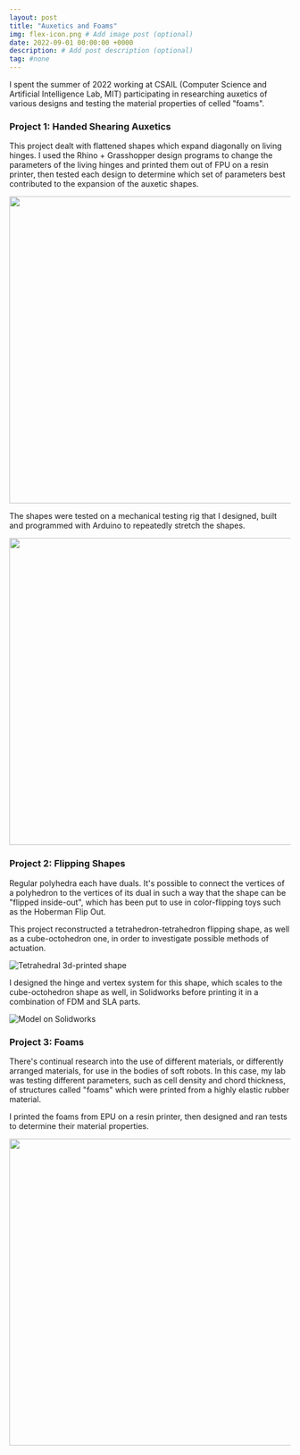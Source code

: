 ```yaml
---
layout: post
title: "Auxetics and Foams"
img: flex-icon.png # Add image post (optional)
date: 2022-09-01 00:00:00 +0000
description: # Add post description (optional)
tag: #none 
---
```

I spent the summer of 2022 working at CSAIL (Computer Science and Artificial Intelligence Lab, MIT) participating in researching auxetics of various designs and testing the material properties of celled "foams". 

### Project 1: Handed Shearing Auxetics

This project dealt with flattened shapes which expand diagonally on living hinges. I used the Rhino + Grasshopper design programs to change the parameters of the living hinges and printed them out of FPU on a resin printer, then tested each design to determine which set of parameters best contributed to the expansion of the auxetic shapes. 

<img src="../../../assets/img/hsa.jpg" width=550px height=auto/>

The shapes were tested on a mechanical testing rig that I designed, built and programmed with Arduino to repeatedly stretch the shapes. 

<img src="../../../assets/img/flex-rig.png" width=550px height=auto/>

### Project 2: Flipping Shapes

Regular polyhedra each have duals. It's possible to connect the vertices of a polyhedron to the vertices of its dual in such a way that the shape can be "flipped inside-out", which has been put to use in color-flipping toys such as the Hoberman Flip Out. 

This project reconstructed a tetrahedron-tetrahedron flipping shape, as well as a cube-octohedron one, in order to investigate possible methods of actuation. 

![Tetrahedral 3d-printed shape](../../../assets/img/flex-tetra.jpg)

I designed the hinge and vertex system for this shape, which scales to the cube-octohedron shape as well, in Solidworks before printing it in a combination of FDM and SLA parts. 

![Model on Solidworks](../../../assets/img/flex-sw.jpg)


### Project 3: Foams

There's continual research into the use of different materials, or differently arranged materials, for use in the bodies of soft robots. In this case, my lab was testing different parameters, such as cell density and chord thickness, of structures called "foams" which were printed from a highly elastic rubber material. 

I printed the foams from EPU on a resin printer, then designed and ran tests to determine their material properties. 

<img src="../../../assets/img/foams-three.jpg" width=550px height=auto/>